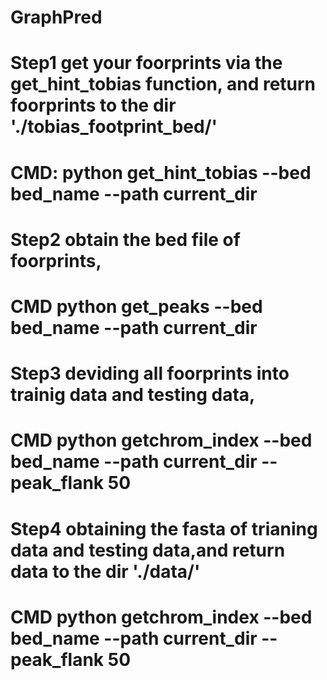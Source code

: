 # GraphPred
# Step1 get your foorprints via the get_hint_tobias function, and return foorprints to the dir './tobias_footprint_bed/'
# CMD: python get_hint_tobias --bed bed_name --path current_dir
# Step2 obtain the bed file of foorprints,
# CMD python get_peaks --bed bed_name --path current_dir
# Step3 deviding all foorprints into trainig data and testing data,
# CMD python getchrom_index --bed bed_name --path current_dir --peak_flank 50
# Step4 obtaining the fasta of trianing data and testing data,and return data to the dir './data/'
# CMD python getchrom_index --bed bed_name --path current_dir --peak_flank 50
